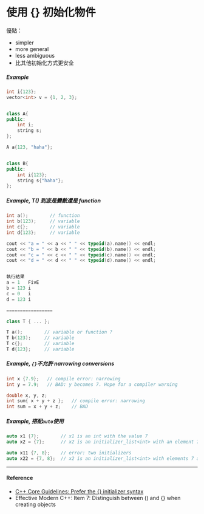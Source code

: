 # 使用 {} 初始化物件

優點：

* simpler
* more general
* less ambiguous
* 比其他初始化方式更安全

##### Example

```cpp
int i{123};
vector<int> v = {1, 2, 3};


class A{
public:
    int i;
    string s;
};

A a{123, "haha"};


class B{
public:
    int i{123};
    string s{"haha"};
};
```

##### Example, T\(\) 到底是變數還是 function

```cpp
int a();        // function
int b(123);     // variable
int c{};        // variable
int d{123};     // variable

cout << "a = " << a << " " << typeid(a).name() << endl;
cout << "b = " << b << " " << typeid(b).name() << endl;
cout << "c = " << c << " " << typeid(c).name() << endl;
cout << "d = " << d << " " << typeid(d).name() << endl;


執行結果
a = 1   FivE
b = 123 i
c = 0   i
d = 123 i

=================

class T { ... };

T a();        // variable or function ?
T b(123);     // variable
T c{};        // variable
T d{123};     // variable
```

##### Example, `{}`不允許 narrowing conversions

```cpp
int x {7.9};   // compile error: narrowing
int y = 7.9;   // BAD: y becomes 7. Hope for a compiler warning

double x, y, z;
int sum{ x + y + z };   // compile error: narrowing
int sum = x + y + z;    // BAD
```

##### Example, 搭配`auto`使用

```cpp
auto x1 {7};        // x1 is an int with the value 7
auto x2 = {7};      // x2 is an initializer_list<int> with an element 7

auto x11 {7, 8};    // error: two initializers
auto x22 = {7, 8};  // x2 is an initializer_list<int> with elements 7 and 8
```

---

#### Reference

* [C++ Core Guidelines: Prefer the {} initializer syntax](https://github.com/isocpp/CppCoreGuidelines/blob/master/CppCoreGuidelines.md#es23-prefer-the--initializer-syntax)
* Effective Modern C++: Item 7: Distinguish between \(\) and {} when creating objects



